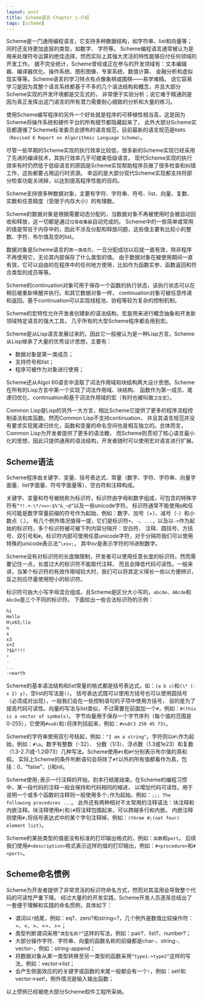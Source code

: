 ```yaml
---
layout: post
title: Scheme语言-Chapter 1-介绍
tags: [scheme]
---
```


Scheme是一门通用编程语言，它支持多种数据结构，如字符串、list和向量等；同时还支持更加底层的类型，如数字、 字符等。
Scheme编程语言通常被认为是用来处理符号运算的绝佳选择，然而实际上其强大灵活的特性能够应付任何领域的开发工作。
据不完全统计，Scheme曾经或正在参与的开发领域有：文本编辑器、编译器优化、操作系统、图形图像、专家系统、数值计算、
金融分析和虚拟现实等等。Scheme语言的学习特点有点像象棋或围棋——易学难精。
说它容易学习是因为其整个语言系统都基于不多的几个语法结构和概念，并且大部分Scheme实现的开发环境都是交互式的，
非常便于实验分析；说它难于精通则是因为真正发挥出这门语言的所有潜力需要耐心细致的分析和大量的练习。

使用Scheme编写程序的另外一个好处就是程序的可移植性相当高，这是因为Scheme将操作系统和硬件平台的所有细节都隐藏起来了，
此外大部分Scheme实现都遵循了Scheme标准委员会颁布的语言规范，目前最新的语言规范是`R6RS（Revised 6 Report on Algorithmic Language Scheme）`。

尽管一些早期的Scheme实现的执行效率比较低，很多新的Scheme实现已经采用了先进的编译技术，其执行效率几乎可媲美低级语言。
现代Scheme实现的执行效率有时仍然低于低级语言的原因是Scheme实现帮助程序员做了很多检查和纠错工作，这些都要占用运行时资源。
幸运的是大部分现代Scheme实现都支持将部分检查功能关闭掉，以达到提高程序性能的目的。

Scheme支持很多种数据对象，主要有字符、字符串、符号、list、向量、复数、实数和任意精度（受限于内存大小）的有理数。

Scheme的数据对象是根据需要动态分配的，当数据对象不再被使用时会被自动回收和释放，这一切都是通过`垃圾收集器`自动完成的。
Scheme中的一些简单或常用的值是常驻于内存中的，因此不涉及分配和释放问题，这些值主要有比较小的整数、字符、布尔值及空的list。

数据对象是Scheme语言的`第一类成员`，一旦分配成功以后就一直有效，除非程序不再使用它，无论其内部保存了什么类型的值。
由于数据对象在被使用期间一直有效，它可以自由的在程序中的任何地方使用，比如作为函数实参、函数返回和符合类型的成员等等。

Scheme的continuation对象可用于保存一个函数的执行状态，该执行状态可以在稍后被重新唤醒并执行。和其它数据对象一样，
continuation对象可被任意传递和返回。基于continuation可以实现线程池、协程等较为复杂的控制机制。

Scheme的宏特性允许开发者创建新的语法结构，宏是用来进行概念抽象和开发新领域特定语言的强大工具，
几乎所有的大型Scheme程序都会用到宏。

Scheme是从Lisp语言发展过来的，因此它一般被认为是一种Lisp方言。Scheme从Lisp继承了大量的优秀设计思想，主要有：
* 数据对象是第一类成员；
* 支持符号和list；
* 程序可被作为对象进行使用；

Scheme还从Algol 60语言中汲取了词法作用域和块结构两大设计思想。Scheme在所有的Lisp方言中第一个实现了词法作用域、块结构、
函数作为第一成员、尾递归优化、continuation和基于词法作用域的宏（有时也被叫做`卫生宏`）。

Common Lisp是Lisp的另外一大方言，相比Scheme它提供了更多的程序流程控制语法和库函数。然而Common Lisp不支持continuation，
并且其语言规范并没有要求实现尾递归优化，函数和变量的命名空间也是相互独立的。总体而言，Common Lisp为开发者提供了更多的语法糖，
而Scheme则贯彻了核心语言最小化的思想，因此只提供通用的语法结构，开发者随时可以使用宏对语言进行扩展。

## Scheme语法

Scheme程序由关键字、变量、括号表达式、常量（数字、字符、字符串、向量字面量、list字面量、符号字面量等）、空白符和注释构成。

关键字、变量和符号被统称为标识符，标识符由字母和数字组成，可包含的特殊字符有`“?!.+-\*/<=>:$%^&_~@”`以及一些unicode字符。
标识符通常不能使用`@`和任何可能是数字常量前缀的符号作为起始，例如：数字、加号（+）、减号（-）和小数点（.）。
有几个例外情况值得一提，它们是标识符`+`、`-`、`...`，以及以`->`作为起始的标识符。多个标识符被可被下列内容分隔开：空白符、
注释、圆括号、方括号、双引号和`#`。标识符内部可使用任意unicode字符，对于分隔符我们可以使用特殊的unicode表示法“`\xsv;`，
其中*sv*是表示字符的16进制数字。

Scheme没有对标识符的长度做限制，开发者可以使用任意长度的标识符。然而需要记住一点，长度过大的标识符不能取代注释，
而且会降低代码可读性。一般来讲，当某个标识符的有效作用域较大时，我们可以将其定义得长一些以方便辨识，
反之则应尽量使用短小的标识符。

标识符可由大小写字母混合组成，且Scheme是区分大小写的，`abcde`、`ABcde`和`AbcDe`是三个不同的标识符。
下面给出一些合法标识符的示例：

```scheme
hi
Hello
H\x65;llo
n
x
x3
x+2
?$&*!!!
+
-
...
->earth
```

Scheme的基本语法结构和list常量的格式都是括号表达式，如：`(a b c)`和`(\* (- x 2) y)`，空list的写法是`()`。
括号表达式既可以使用方括号也可以使用圆括号（必须成对出现），一般我们会在一些控制语句的子项中使用方括号，
目的是为了提高代码可读性。向量的写法与list类似，不过需要在前面加一个`#`，例如：`#(this is a vector of symbols)`。
字节向量用于保存一个字节序列（每个值的范围是0-255），它使用`#vu8(`和`)`将序列括起来，例如：`#vu8(3 250 45 73)`。

Scheme的字符串使用双引号栝起，例如：`"I am a string"`。字符则以`#\`作为起始，例如：`#\a`。数字有整数（-32）、
分数（1/3）、浮点数（1.3或1e23）和复数（1.3-2.7i或-1.2@73）几种写法。Scheme使用`#t`和`#f`分别表示布尔值的真和假。
实际上Scheme的条件判断语句会将除了`#f`以外的所有值都看作为真，包括：0、"false"、()和nil。

Scheme使用`;`表示一行注释的开始，到本行结尾结束。在Scheme的编程习惯中，某一段代码的注释一般会保持和代码相同的缩进，
以增加代码可读性。用于说明一个或多个函数的注释则一般使用多个`;`作为起始，例如：`;;; The following procedures ...`。
此外还有两种相对不太常用的注释语法：块注释和内嵌注释。块注释使用`#|`和`|#`将注释包围起来，可以跨越多行和内嵌。
内嵌注释则使用`#;`将括号表达式中的某个字句注释掉，例如：`(three #;(not four) element list)`。

Scheme的某些类型的值是没有标准的打印输出格式的，例如：`函数`和`port`。
后续我们使用`#<description>`格式表示这样的值的打印输出，例如：`#<procedure>`和`#<port>`。

## Scheme命名惯例

Scheme为开发者提供了非常灵活的标识符命名方式，然而对其滥用会导致整个代码的可读性严重下降。
经过大量的的开发实践，Scheme开发人员逐渐总结出了一套便于理解和实践的命名惯例，具体如下：

* 谓词以`?`结尾，例如：eq?、zero?和string=?，几个例外是数值比较操作符：=、<、>、<=、>=；
* 类型判断谓词采用`“类型名称?”`这样的写法，例如：pair?、list?、number?；
* 大部分操作字符、字符串、向量的函数名称的前缀都是char-、string-、vector-，例如：string-append；
* 将数据对象从某一类型转换至另一类型的函数采用`“type1->type2”`这样的写法，例如：vector->list；
* 会产生侧面效应的的关键字或函数的末尾一般都会有一个`!`，例如：set!和vector->set!，例外情况是输入输出函数；

以上惯例已经被绝大部分Scheme软件工程所采纳。

